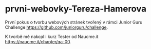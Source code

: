 # prvni-webovky-Tereza-Hamerova
První pokus o tvorbu webových stránek tvořený v rámci Junior Guru Challenge  https://github.com/juniorguru/challenge. 

K tvorbě mě nakopl i kurz Tester od Naucme.it https://naucme.it/chapter/qa-00. 
